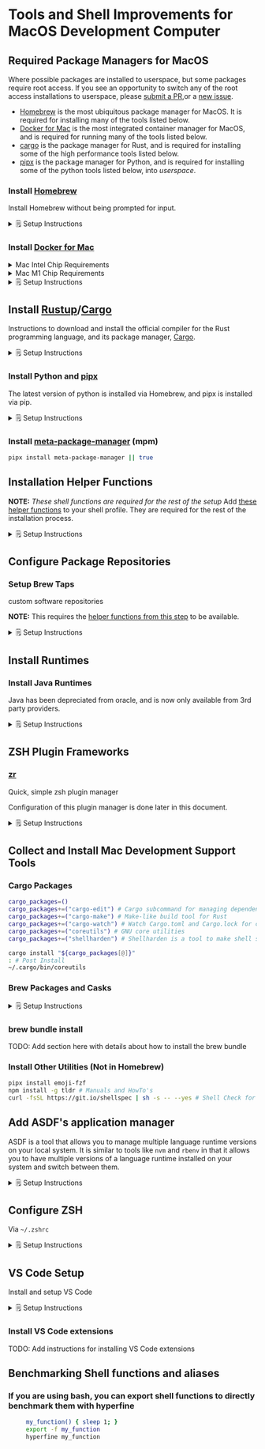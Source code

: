 # Tools and Shell Improvements for MacOS Development Computer

## Required Package Managers for MacOS

Where possible packages are installed to userspace, but some packages require root access.
If you see an opportunity to switch any of the root access installations to userspace, please [submit a PR](https://github.com/bitflight-devops/shell-scripts/pulls),or a [new issue](https://github.com/bitflight-devops/shell-scripts/issues/new/choose).

- [Homebrew](https://brew.sh/) is the most ubiquitous package manager for MacOS. It is required for installing many of the tools listed below.
- [Docker for Mac](https://docs.docker.com/desktop/install/mac-install/) is the most integrated container manager for MacOS, and is required for running many of the tools listed below.
- [cargo](https://doc.rust-lang.org/cargo/getting-started/installation.html) is the package manager for Rust, and is required for installing some of the high performance tools listed below.
- [pipx](https://pipxproject.github.io/pipx/) is the package manager for Python, and is required for installing some of the python tools listed below, into _userspace_.

### Install [Homebrew](https://brew.sh/)

Install Homebrew without being prompted for input.

<details><summary>🗒️ Setup Instructions</summary>

```zsh
NONINTERACTIVE=1 sudo /bin/bash -c "$(curl -fsSL https://raw.githubusercontent.com/Homebrew/install/HEAD/install.sh)"
# Fix permissions for Homebrew
sudo zsh -c "$(declare -f compaudit);compaudit | xargs chown -R \"$(whoami)\""
# Fix permissions on all files in /usr/local
sudo zsh -c "$(declare -f compaudit);compaudit | xargs chmod go-w"
```

</details>

### Install [Docker for Mac](https://docs.docker.com/desktop/install/mac-install/)

<details><summary>Mac Intel Chip Requirements</summary>
* macOS must be version 10.15 or newer. That is, Catalina, Big Sur, or Monterey. We recommend upgrading to the latest version of macOS.
* At least 4 GB of RAM.
* VirtualBox prior to version 4.3.30 must not be installed as it is not compatible with Docker Desktop.

</details>
<details><summary>Mac M1 Chip Requirements</summary>

- Beginning with Docker Desktop 4.3.0, we have removed the hard requirement to install Rosetta 2. There are a few optional command line tools that still require Rosetta 2 when using Darwin/AMD64. See the Known issues section. However, to get the best experience, we recommend that you install Rosetta 2. To install Rosetta 2 manually from the command line, run the following command:

  ```zsh
    softwareupdate --install-rosetta
  ```

</details>

<details><summary>🗒️ Setup Instructions</summary>

- Manual install via a package installer are [available via the docker website](https://docs.docker.com/desktop/install/mac-install/).

- Scripted install via [install_docker_for_mac.sh](install_docker_for_mac.sh) script in your terminal:

  ```zsh
  # It requires root access, so you will be prompted for your password if you are not already root
  sudo -v # Prompt for sudo first
  curl -sL "https://raw.githubusercontent.com/bitflight-devops/shell-scripts/main/mac_development_computer_setup/install_docker_for_mac.sh" | bash
  ```

</details>

## Install [Rustup](https://rust-lang.github.io/rustup/installation/other.html)/[Cargo](https://doc.rust-lang.org/cargo/getting-started/installation.html)

Instructions to download and install the official compiler for the Rust
programming language, and its package manager, <a href="https://doc.rust-lang.org/cargo/getting-started/installation.html">Cargo</a>.

<details><summary>🗒️ Setup Instructions</summary>

[Rustup](https://rust-lang.github.io/rustup/installation/other.html) metadata and toolchains will be installed into the Rustup home directory, located at:

```zsh
  ~/.rustup
```

This can be modified with the `RUSTUP_HOME` environment variable.

The Cargo home directory is located at:

```zsh
  ~/.cargo
```

This can be modified with the `CARGO_HOME` environment variable.

The `cargo`, `rustc`, `rustup` and other commands will be added to
Cargo's bin directory, located at:

```zsh
  ~/.cargo/bin
```

This path will then be added to your `PATH` environment variable by
modifying the profile files located at:

```zsh
  /Users/jamienelson/.profile
  /Users/jamienelson/.bash_profile
  /Users/jamienelson/.bashrc
  /Users/jamienelson/.zshenv
```

You can uninstall at any time with `rustup self uninstall` and
these changes will be reverted.

```zsh
# Remove any existing rust installations in brew
brew list rust >/dev/null 2>&1 && brew uninstall rust
# TODO add `asdf` check and uninstall

# Install rustup:
# Options: -y = non-interactive, -q = quiet, -v = verbose
#          --default-host <default-host>              Choose a default host triple
#          --default-toolchain <default-toolchain>    Choose a default toolchain to install
#          --default-toolchain none                   Do not install any toolchains
#          --profile [minimal|default|complete]       Choose a profile
curl --proto '=https' --tlsv1.2 -sSf https://sh.rustup.rs | sh -s -- -y --profile minimal --default-toolchain nightly
```

</details>

### Install Python and [pipx](https://pipxproject.github.io/pipx/)

The latest version of python is installed via Homebrew, and pipx is installed via pip.

<details><summary>🗒️ Setup Instructions</summary>

```zsh
## Drop python 2.7 support
brew uninstall --force --quiet python2 2>/dev/null || true
if [ -x /usr/bin/python ]; then
  if [[ $(/usr/bin/python --version 2>&1) == Python\ 2.7* ]]; then
    echo "Old python version found at /usr/bin/python"
    echo "You probably should upgrade your OS to remove this"
    echo "If you are on a Mac, you can try running 'softwareupdate --install --all'"
  fi
fi

install_global_python() {
  brew_install_all python3 python-tk python@3.10 python-tk@3.10
  pip install --upgrade "setuptools<60" wheel
  python -m ensurepip --upgrade
  pip install --upgrade pip  2>&1 | grep -v "DEPRECATION:"
  pip install --upgrade pipx 2>&1 | grep -v "DEPRECATION:"
  # Install setuptools under version 60.0.0 to avoid breaking a few dependencies like numba

}
install_global_python
```

</details>

### Install [meta-package-manager](https://kdeldycke.github.io/meta-package-manager/install.html) (mpm)

```sh
pipx install meta-package-manager || true
```

## Installation Helper Functions

**NOTE:** _These shell functions are required for the rest of the setup_
Add [these helper functions](mac_development_computer_setup/helper_functions.sh) to your shell profile.
They are required for the rest of the installation process.

<details><summary>🗒️ Setup Instructions</summary>

```zsh
helper_script="${HOME}/.local/shell-scripts/lib/mac_development_computer_setup/helper_functions.sh"
mkdir -p "$(dirname "${helper_script}")" || return 1
curl -SfslL -o "${helper_script}" "https://raw.githubusercontent.com/bitflight-devops/shell-scripts/main/mac_development_computer_setup/helper_functions.sh"

if [[ -f "${helper_script}" ]]; then
  source "${helper_script}"
  # Adds them if they are not there, otherwise does nothing
  add_helper_functions_to_profile
fi
```

</details>

## Configure Package Repositories

### Setup Brew Taps

custom software repositories

**NOTE:** This requires the [helper functions from this step](#installation-helper-functions) to be available.

<details><summary>🗒️ Setup Instructions</summary>

```zsh
# Bring brew up to date
NONINTERACTIVE=1 brew update --force --quiet
NONINTERACTIVE=1 brew upgrade --force --quiet

# Connect to Third Party Brew Repositories
#### Uses the `brew_tap_all` shell function created above
brew_tap_all << EOF
aws/tap
codacy/tap
dart-lang/dart
hashicorp/tap
homebrew/bundle
homebrew/cask
homebrew/cask-fonts
homebrew/cask-versions
homebrew/core
homebrew/services
jtyr/repo
lucagrulla/tap
mutagen-io/mutagen
sass/sass
EOF
```

</details>

## Install Runtimes

### Install Java Runtimes

Java has been depreciated from oracle, and is now only available from 3rd party providers.

<details><summary>🗒️ Setup Instructions</summary>

```zsh
### The adoptopenjdk/openjdk tap is deprecated use homebrew/cask-versions instead
brew untap adoptopenjdk/openjdk || true

brew_install_all --cask temurin temurin8 temurin11 temurin18 # Java JDK's
```

</details>

## ZSH Plugin Frameworks

### [zr](https://github.com/jedahan/zr)

Quick, simple zsh plugin manager

Configuration of this plugin manager is done later in this document.

<details><summary>🗒️ Setup Instructions</summary>

```zsh
cargo install zr
```

</details>

## Collect and Install Mac Development Support Tools

### Cargo Packages

```zsh
cargo_packages=()
cargo_packages+=("cargo-edit") # Cargo subcommand for managing dependencies
cargo_packages+=("cargo-make") # Make-like build tool for Rust
cargo_packages+=("cargo-watch") # Watch Cargo.toml and Cargo.lock for changes and rerun cargo build
cargo_packages+=("coreutils") # GNU core utilities
cargo_packages+=("shellharden") # Shellharden is a tool to make shell scripts more robust

cargo install "${cargo_packages[@]}"
: # Post Install
~/.cargo/bin/coreutils
```

### Brew Packages and Casks

<details><summary>🗒️ Setup Instructions</summary>

```zsh
brew_apps=()
## Shell Plugin Managers
## Choose one of the following
[[ -n ${USE_SHELDON+x} ]] && brew_apps+=("omz")
[[ -n ${USE_ANTIGEN+x} ]] && brew_apps+=("antigen") # Plugin manager for zsh, inspired by oh-my-zsh and vundle
[[ -n ${USE_ZINIT+x} ]] && brew_apps+=("zinit") # Flexible and fast Zsh plugin manager with clean fpath, reports, completion management, Turbo mode, annexes, services, asynchronicity, completion widgets and utilities, and much more
[[ -n ${USE_ZPLUG+x} ]] && brew_apps+=("zplug") # A next-generation plugin manager for zsh
[[ -n ${USE_ZGEN+x} ]] && brew_apps+=("zgen") # A lightweight plugin manager for zsh
[[ -n ${USE_ZPM+x} ]] && brew_apps+=("zpm") # A plugin manager for zsh
[[ -n ${USE_ZPLUGIN+x} ]] && brew_apps+=("zplugin") # A flexible and fast plugin manager for zsh
[[ -n ${USE_ZR+x} ]] && brew_apps+=("zr") # Quick, simple zsh plugin manager
[[ -n ${USE_ZSH_PLUGINS+x} ]] && brew_apps+=("zsh-plugins") # A collection of zsh plugins
[[ -n ${USE_ZSH_PLUGINS+x} ]] && brew_apps+=("zsh-autosuggestions") # Fish-like autosuggestions for zsh
[[ -n ${USE_ZSH_PLUGINS+x} ]] && brew_apps+=("zsh-syntax-highlighting") # Fish shell like syntax highlighting for Zsh
[[ -n ${USE_ZSH_PLUGINS+x} ]] && brew_apps+=("zsh-history-substring-search") # Fish shell like history search for Zsh
[[ -n ${USE_ZSH_PLUGINS+x} ]] && brew_apps+=("zsh-completions") # Additional completion definitions for Zsh
[[ -n ${USE_ZSH_PLUGINS+x} ]] && brew_apps+=("zsh-interactive-cd") # Fish shell like interactive directory change for Zsh
[[ -n ${USE_ZSH_PLUGINS+x} ]] && brew_apps+=("zsh-autopair") # Fish shell like autopair for Zsh
[[ -n ${USE_ZSH_PLUGINS+x} ]] && brew_apps+=("zsh-async") # Asynchronous tasks for zsh
[[ -n ${USE_ZSH_PLUGINS+x} ]] && brew_apps+=("zsh-notify") # Desktop notifications for zsh
[[ -n ${USE_ZSH_PLUGINS+x} ]] && brew_apps+=("zsh-quickstart-kit") # A quickstart kit for zsh
[[ -n ${USE_SHELDON+x} ]] && brew_apps+=("sheldon") # A plugin manager for multiple shells

## Install Shell Utilities
brew_apps+=("zsh") # UNIX shell (command interpreter)
brew_apps+=("iterm2") # Terminal Gui


## Install compression libraries
brew_apps+=("zstd") # Zstandard is a real-time compression algorithm
brew_apps+=("xz") # General-purpose data compression with high compression ratio
brew_apps+=("brotli") # Generic-purpose lossless compression algorithm by Google
brew_apps+=("lz4") # Extremely Fast Compression algorithm
brew_apps+=("pigz") # Parallel gzip
brew_apps+=("p7zip") # 7-Zip (high compression file archiver) implementation
brew_apps+=("zip") # Compression and file packaging/archive utility
brew_apps+=("unzip") # Extraction utility for .zip compressed archives
brew_apps+=("gnu-tar") # GNU version of the tar archiving utility

## install general build tools
brew_apps+=("cmake") # Cross-platform make
brew_apps+=("make") # Utility for directing compilation
brew_apps+=("pkg-config") # Manage compile and link flags for libraries
brew_apps+=("ninja") # Small build system for use with gyp or CMake
brew_apps+=("autoconf") # Automatic configure script builder
brew_apps+=("automake") # Tool for generating GNU Standards-compliant Makefiles
brew_apps+=("libtool") # Generic library support script
brew_apps+=("gdb") # GNU debugger
brew_apps+=("valgrind") # Dynamic analysis tools (memory, debug, profiling)
brew_apps+=("binutils") # GNU binary tools for native development
brew_apps+=("gcc") # GNU compiler collection

## Install Java build tools
brew_apps+=("gradle") # Open-source build automation tool based on the Groovy and Kotlin DSL
brew_apps+=("maven") # Java-based project management

## Install Python build tools
brew_apps+=("pyenv") # Python version management
brew_apps+=("poetry") # Python package management tool

## Install Node build tools
brew_apps+=("deno") # Secure runtime for JavaScript and TypeScript
brew_apps+=("node") # Platform built on V8 to build network applications
brew_apps+=("yarn") # JavaScript package manager

## Install Programming Languages
brew_apps+=("go") # Go programming environment
brew_apps+=("rust") # Systems programming language
brew_apps+=("ruby") # Powerful, clean, object-oriented scripting language
brew_apps+=("groovy") # Java-based scripting language
brew_apps+=("python") # Interpreted, interactive, object-oriented programming language
brew_apps+=("lua") # Powerful, lightweight programming language
brew_apps+=("perl") # Practical Extraction and Report Language
brew_apps+=("haskell-stack") # Cross-platform program for developing Haskell projects
brew_apps+=("erlang") # Concurrent, real-time, distributed functional language
brew_apps+=("elixir") # Functional metaprogramming aware language built on Erlang VM

## Install data querying tools
brew_apps+=("jp") # Command-line interface to JMESPath, a query language for JSON
brew_apps+=("yq") # Process YAML documents from the CLI
brew_apps+=("csvkit") # Suite of command-line tools for converting to and working with CSV
brew_apps+=("jq") # Lightweight and flexible command-line JSON processor

## Install database tools
brew_apps+=("sqlite") # Command-line interface for SQLite

## CLI string manipulation tools
brew_apps+=("grep") # GNU grep, egrep and fgrep
brew_apps+=("awk") # Text processing scripting language
brew_apps+=("gnu-sed") # GNU implementation of the famous stream editor

## Install CLI monitoring tools
brew_apps+=("watch") # Executes a program periodically, showing output fullscreen
brew_apps+=("htop") # Interactive process viewer
brew_apps+=("glances") # Cross-platform monitoring tool
brew_apps+=("iftop") # Display an interface's bandwidth usage
brew_apps+=("nethogs") # Net top tool
brew_apps+=("ncdu") # Disk usage analyzer with an ncurses interface
brew_apps+=("dstat") # Versatile resource statistics tool
brew_apps+=("iotop") # Top-like UI for I/O usage
brew_apps+=("bmon") # Text-mode bandwidth monitor
brew_apps+=("procs") # A modern replacement for ps written in Rust

## Install base linux tools
brew_apps+=("coreutils") # GNU File, Shell, and Text utilities
brew_apps+=("uutils-coreutils") # GNU File, Shell, and Text utilities written in rust
brew_apps+=("findutils") # Collection of GNU find, xargs, and locate
brew_apps+=("gawk") # GNU awk utility
brew_apps+=("gnu-indent") # C code prettifier
brew_apps+=("gnu-sed") # GNU implementation of the famous stream editor
brew_apps+=("gnu-tar") # GNU version of the tar archiving utility
brew_apps+=("gnu-which") # GNU implementation of which utility
brew_apps+=("gnupg") # GNU Pretty Good Privacy (PGP) package
brew_apps+=("grep") # GNU grep, egrep and fgrep
brew_apps+=("gzip") # Popular GNU data compression program
brew_apps+=("gnutls") # GNU Transport Layer Security (TLS) Library
brew_apps+=("guile") # GNU Ubiquitous Intelligent Language for Extensions

## Install remote shell tools
brew_apps+=("screen") # Terminal multiplexer with VT100/ANSI terminal emulation
brew_apps+=("tmux") # Terminal multiplexer

## Install web cli tools
brew_apps+=("httpie") # User-friendly cURL replacement (command-line HTTP client)
brew_apps+=("ca-certificates") # Mozilla CA certificate store
brew_apps+=("curl") # Get a file from an HTTP, HTTPS or FTP server
brew_apps+=("wget") # Internet file retriever
brew_apps+=("links") # Lynx-like WWW browser that supports tables, menus, etc.
brew_apps+=("http-prompt") # An interactive command-line HTTP client featuring autocomplete and syntax highlighting
brew_apps+=("aria2") # Lightweight multi-protocol & multi-source command-line download utility
brew_apps+=("curlie") # Modern command line HTTP client featuring intuitive UI, JSON support, syntax highlighting, wget-like downloads, extensions, etc.
brew_apps+=("http") # Curl for Humans
brew_apps+=("graphqurl") # Curl for GraphQL with autocomplete, subscriptions and GraphiQL


## Install networking tools
brew_apps+=("nmap") # Port scanning utility for large networks
brew_apps+=("telnet") # User interface to the TELNET protocol
brew_apps+=("netcat") # Utility for managing network connections
brew_apps+=("socat") # SOcket CAT: netcat on steroids
brew_apps+=("mtr") # 'traceroute' and 'ping' in a single tool
brew_apps+=("bind") # Implementation of the DNS protocols
brew_apps+=("hping") # Command-line oriented TCP/IP packet assembler/analyzer
brew_apps+=("httperf") # Tool for measuring webserver performance
brew_apps+=("libssh") # C library SSHv1/SSHv2 client and server protocols
brew_apps+=("libssh2") # C library implementing the SSH2 protocol
brew_apps+=("lftp") # Sophisticated file transfer program
brew_apps+=("iperf") # Tool to measure maximum TCP and UDP bandwidth
brew_apps+=("nghttp2") # HTTP/2 C Library
brew_apps+=("ngrep") # Network grep
brew_apps+=("nmap") # Port scanning utility for large networks
brew_apps+=("nettle") # Low-level cryptographic library
brew_apps+=("openldap") # Open source suite of directory software
brew_apps+=("openssl@3") # Cryptography and SSL/TLS Toolkit

## Install cli text reading tools
brew_apps+=("exa") # Modern replacement for 'ls'
brew_apps+=("bat") # Clone of cat(1) with syntax highlighting and Git integration
brew_apps+=("ccat") # Like cat but displays content with syntax highlighting

## File comparison tools
brew_apps+=("diffutils") # File comparison utilities
brew_apps+=("wdiff") # Display word differences between text files

## Directory navigation tools
brew_apps+=("fzf") # Command-line fuzzy finder written in Go
brew_apps+=("sk") # Fuzzy finder in rust!
brew_apps+=("exa") # Modern replacement for 'ls'
brew_apps+=("ripgrep") # Search tool like grep and The Silver Searcher
brew_apps+=("fd") # Simple, fast and user-friendly alternative to find
brew_apps+=("tree") # Display directories as trees (with optional color/HTML output)
brew_apps+=("zoxide") # Shell extension to navigate your filesystem faster
brew_apps+=("broot") # A new way to see and navigate directory trees
brew_apps+=("fd") # A simple, fast and user-friendly alternative to find

## CLI Help and Documentation tools
brew_apps+=("cheat") # Create and view interactive cheat sheets for *nix commands
brew_apps+=("tldr") # Simplified and community-driven man pages
brew_apps+=("navi") # An interactive cheatsheet tool for the command-line

## CLI Recording tools
brew_apps+=("asciinema") # Record and share terminal sessions
brew_apps+=("ttygif") # Converts a ttyrec file into gif files


## Disk usage and storage allocation tools
brew_apps+=("ncdu") # NCurses Disk Usage
brew_apps+=("diskus") # Minimal, fast alternative to 'du -sh'
brew_apps+=("dust") # More intuitive version of du in rust
brew_apps+=("duf") # Disk Usage/Free Utility - a better 'df' alternative
brew_apps+=("exa") # Modern replacement for 'ls'

## CLI text editing tools
brew_apps+=("vim") # Vi 'workalike' with many additional features
brew_apps+=("neovim") # Vim-fork focused on extensibility and agility
brew_apps+=("emacs") # GNU Emacs text editor
brew_apps+=("nano") # Pico editor clone with enhancements
brew_apps+=("micro") # Modern and intuitive terminal-based text editor
brew_apps+=("kakoune") # Modal code editor inspired by vim
brew_apps+=("kak-lsp") # Language Server Protocol client for Kakoune

# Docker and Container Development Tools
brew_apps+=("mutagen-compose") # Compose with Mutagen integration
brew_apps+=("mutagen") # Fast file synchronization and network forwarding for remote development
brew_apps+=("hadolint") # Smarter Dockerfile linter to validate best practices

## GitHub Actions and CLI tools
brew_apps+=("act") # Run your GitHub Actions locally 🚀
brew_apps+=("actionlint") # Static checker for GitHub Actions workflow files
brew_apps+=("gh") # GitHub command-line tool
brew_apps+=("hub") # Add GitHub support to git on the command-line

## Font Configuration tools
brew_apps+=("fontconfig") # XML-based font configuration API for X Windows
brew_apps+=("freetype") # Software library to render fonts
brew_apps+=("harfbuzz") # OpenType text shaping engine
brew_apps+=("graphite2") # Smart font renderer for non-Roman scripts

## Fonts
brew_apps+=("font-hack-nerd-font") # Hack Nerd Font (Hasklig)
brew_apps+=("font-hack-nerd-font-mono") # Hack Nerd Font Mono (Hasklig)
brew_apps+=("font-hack-nerd-font-complete") # Hack Nerd Font Complete (Hasklig)
brew_apps+=("font-dejavu-sans-mono-nerd-font") # DejaVu Sans Mono Nerd Font


## Tools for managing and configuring MacOS
brew_apps+=("chezmoi") # Manage your dotfiles across multiple machines, securely
brew_apps+=("macos-defaults") # Set macOS defaults from the command-line
brew_apps+=("mas") # Mac App Store command-line interface
brew_apps+=("mackup") # Keep your application settings in sync (OS X/Linux)
brew_apps+=("cask") # Homebrew Cask provides a friendly homebrew-style CLI workflow for the administration of Mac applications distributed as binaries

## Formatting and Linting tools
brew_apps+=("perltidy") # Perl source code pretty printer
brew_apps+=("shellcheck") # Shell script analysis tool
brew_apps+=("shfmt") # Shell script formatter
brew_apps+=("yamllint") # Linter for YAML files
brew_apps+=("yamale") # YAML schema validator
brew_apps+=("google-java-format") # Reformat Java source code to comply with Google Java Style
brew_apps+=("prettier") # Opinionated code formatter
brew_apps+=("prettierd") # Prettier daemon for editors
brew_apps+=("prettier-plugin-sh") # Prettier plugin for shell scripts
brew_apps+=("prettier-plugin-xml") # Prettier plugin for XML
brew_apps+=("prettier-plugin-yaml") # Prettier plugin for YAML
brew_apps+=("prettier-plugin-toml") # Prettier plugin for TOML
brew_apps+=("prettier-plugin-json") # Prettier plugin for JSON
brew_apps+=("prettier-plugin-markdown") # Prettier plugin for Markdown

## Benchparking and profiliing Tools
brew_apps+=("hyperfine") # A command-line benchmarking tool
brew_apps+=("hey") # HTTP load generator, ApacheBench (ab) replacement, formerly rakyll/hey
brew_apps+=("vegeta") # HTTP load testing tool and library. It's over 9000!
brew_apps+=("wrk") # Modern HTTP benchmarking tool
brew_apps+=("bombardier") # Fast cross-platform HTTP benchmarking tool written in Go
brew_apps+=("boom") # HTTP(S) load testing tool
brew_apps+=("gatling") # Modern load testing as code

## Image manipulation tools
brew_apps+=("jasper") # Library for manipulating JPEG-2000 images
brew_apps+=("libiconv") # Conversion library

## Software Libraries
brew_apps+=("libffi") # Foreign Function Interface library
brew_apps+=("libtiff") # TIFF library and utilities
brew_apps+=("libxml2") # GNOME XML library
brew_apps+=("libssh2") # C library implementing the SSH2 protocol
brew_apps+=("libpng") # Library for manipulating PNG images
brew_apps+=("libxslt") # C XSLT library for GNOME
brew_apps+=("libyaml") # YAML Parser
brew_apps+=("ncurses") # Text-based UI library

## Application Version Management Tools
brew_apps+=("nvm") # Manage multiple Node.js versions
brew_apps+=("rbenv") # Ruby version manager
brew_apps+=("pyenv") # Simple Python version management
brew_apps+=("topgrade") # Upgrade everything
brew_apps+=("asdf") # Extendable version manager with support for Ruby, Node.js, Elixir, Erlang & more
brew_apps+=("tfenv") # Terraform version manager

## Application Configuration Management Tools
brew_apps+=("brew-cask-completion") # Fish completion for brew cask


## Window Management tools
brew_apps+=("yabai") # A tiling window manager for macOS based on binary space partitioning
brew_apps+=("skhd") # Simple hotkey daemon for macOS
brew_apps+=("chunkwm") # Tiling window manager for macOS based on plugin architecture
brew_apps+=("kwm") # Tiling window manager for macOS based on plugin architecture
brew_apps+=("spectacle") # Move and resize windows with ease
brew_apps+=("rectangle") # Move and resize windows in macOS using keyboard

## MacOS Application Development Tools
brew_apps+=("xcbeautify") # Little beautifier tool for xcodebuild
brew_apps+=("xcodegen") # Generate your Xcode project from a spec file and your folder structure
brew_apps+=("carthage") # Decentralized dependency manager for Cocoa
brew_apps+=("xctool") # Drop-in replacement for xcodebuild with a few extra features
brew_apps+=("swiftlint") # Tool to enforce Swift style and conventions
brew_apps+=("swiftgen") # Swift code generator for assets, storyboards, Localizable.strings, …
brew_apps+=("swiftformat") # Formatting tool for reformatting Swift code


## CLI Git Tools
brew_apps+=("git-lfs") # Git extension for versioning large files
brew_apps+=("git-flow") # Extensions to follow Vincent Driessen's branching model
brew_apps+=("git-delta") # Syntax-highlighting pager for git and diff output
brew_apps+=("git") # Distributed revision control system
brew_apps+=("git-extras") # Small git utilities
brew_apps+=("gitui") # Blazing fast terminal-ui for git written in rust
brew_apps+=("tig") # Text interface for Git repositories
brew_apps+=("gh") # GitHub command-line tool
brew_apps+=("hub") # Add GitHub support to git on the command-line
brew_apps+=("ghq") # Remote repository management made easy

## Install Cloud Utilities
brew_apps+=("azure-cli") # Microsoft Azure CLI 2.0
brew_apps+=("aws-elasticbeanstalk") # Client for Amazon Elastic Beanstalk web service
brew_apps+=("pulumi") # Cloud native development platform
brew_apps+=("terraform") # Tool to build, change, and version infrastructure
brew_apps+=("terraform-docs") # Tool to generate documentation from Terraform modules
brew_apps+=("terragrunt") # Thin wrapper for Terraform e.g. for locking state
brew_apps+=("helmfile") # Deploy Kubernetes Helm Charts
brew_apps+=("kubeseal") # Kubernetes controller and tool for one-way encrypted Secrets
brew_apps+=("kustomize") # Template-free customization of Kubernetes YAML manifests
brew_apps+=("helm") # Kubernetes package manager
brew_apps+=("aws-sam-cli") # AWS SAM CLI 🐿 is a tool for local development and testing of Serverless applications
brew_apps+=("aws-iam-authenticator") # Use AWS IAM credentials to authenticate to Kubernetes
brew_apps+=("aws-okta") # Authenticate with AWS using your Okta credentials
brew_apps+=("aws-vault") # Securely store and access AWS credentials in development environments
brew_apps+=("awscli") # Official Amazon AWS command-line interface
brew_apps+=("terraform") # Tool to build, change, and version infrastructure
brew_apps+=("packer") # Tool for creating identical machine images for multiple platforms
brew_apps+=("terragrunt") # Thin wrapper for Terraform e.g. for locking state
brew_apps+=("kops") # Production Grade K8s Installation, Upgrades, and Management
brew_apps+=("kubectx") # Tool that can switch between kubectl contexts easily and create aliases
brew_apps+=("k9s") # Kubernetes CLI To Manage Your Clusters In Style!
brew_apps+=("awless") # A Mighty CLI for AWS
brew_apps+=("gcloud") # Google Cloud SDK
brew_apps+=("gcloud-completion") # Bash completion for gcloud
brew_apps+=("docker-credential-helper-ecr") # Docker Credential Helper for Amazon ECR

brew_install_all "${brew_apps[@]}"
```

</details>

### brew bundle install

TODO: Add section here with details about how to install the brew bundle

### Install Other Utilities (Not in Homebrew)

```zsh
pipx install emoji-fzf
npm install -g tldr # Manuals and HowTo's
curl -fsSL https://git.io/shellspec | sh -s -- --yes # Shell Check for running tests against shell scripts
```

## Add ASDF's application manager

ASDF is a tool that allows you to manage multiple language runtime versions on your local system. It is similar to tools like `nvm` and `rbenv` in that it allows you to have multiple versions of a language runtime installed on your system and switch between them.

<details><summary>🗒️ Setup Instructions</summary>

```zsh
## brew uninstall nodejs gtop python python-yq packer maven make jq jmespath jib temurin zoxide jenv
# gradle groovy maven awscli bat
brew install asdf
asdf plugin add direnv
asdf global direnv latest
asdf install direnv latest

ASDF_PLUGIN_NAMES=(jbang jib yq zoxide vim git sqlite snyk shellcheck shfmt semver semgrep shellspec "python:3.10" rabbitmq:system bun nodejs packer maven direnv gradle groovy cheat awscli aws-vault awsebcli aria2 act bat "java:temurin-11" "java:temurin-18")


asdf global rabbitmq system

for pluginVersion in "${ASDF_PLUGIN_NAMES[@]}"; do
plugin=${pluginVersion%%:*}
version=${pluginVersion#*:}
version=${version:+latest:${version}}
[[ ${version##latest:} == "system" ]] || version="system"
[[ ${version##latest:} == "latest" ]] || version="latest"
  asdf plugin add "${plugin}"
  [[ ${version} != "system" ]] && $asdf install "${plugin}" ${version}
  asdf global "${plugin}" ${version}
done

```

</details>

## Configure ZSH

Via `~/.zshrc`

<details><summary>🗒️ Setup Instructions</summary>

```zsh
#!/usr/bin/env zsh
# Fig pre block. Keep at the top of this file.
[[ -f "$HOME/.fig/shell/zshrc.pre.zsh" ]] && builtin source "$HOME/.fig/shell/zshrc.pre.zsh"
# Preferred editor for local and remote sessions
if [[ -n $SSH_CONNECTION ]]; then
  export EDITOR='vim'
else
  export EDITOR='code'
fi

command_exists() {
  command -v "$@" >/dev/null 2>&1
}

mkdir -p ~/.local/bin
# Generate new ~/.config/zr.zsh if it does not exist or if ~/.zshrc has been changed
if [[ ! -f ~/.config/zr.zsh ]] || [[ ~/.zshrc -nt ~/.config/zr.zsh ]]; then
  zr \
    https://github.com/bitflight-devops/shell-scripts \
    > ~/.config/zr.zsh
fi

source ~/.config/zr.zsh

# Enable Touchbar support for iTerm2
TOUCHBAR_GIT_ENABLED=true

install_if_missing starship starship "https://starship.rs/install.sh" "-f" "-b" "$HOME/.local/bin"
install_if_missing fig fig "https://fig.io/install"

[[ -f /usr/local/opt/asdf/libexec/asdf.sh ]] && source /usr/local/opt/asdf/libexec/asdf.sh
[[ -f ~/wearsafe/github_login_tokens.sh ]] && source ~/wearsafe/github_login_tokens.sh
[[ -f ~/.asdf/plugins/java/set-java-home.zsh ]] && source ~/.asdf/plugins/java/set-java-home.zsh
[[ -n ${ZSH_CACHE_DIR} ]] && [[ ! -d "${ZSH_CACHE_DIR}/completions" ]] && mkdir -p "${ZSH_CACHE_DIR}/completions"

run_after_wait() {
  local -r wait_in_seconds="$1"
  shift
  sleep "${wait_in_seconds}"s
  "$@"
}

# bun completions
[ -s "/usr/local/share/zsh/site-functions/_bun" ] && source "/usr/local/share/zsh/site-functions/_bun"

# bun completions
[ -s "/Users/jamienelson/.bun/_bun" ] && source "/Users/jamienelson/.bun/_bun"

export ZSH_WAKATIME_PROJECT_DETECTION=true

[[ -f /usr/local/share/zsh/site-functions ]] && . /usr/local/share/zsh/site-functions
add_to_path "/usr/local/opt/ruby/bin"
add_to_path "$HOME/.yarn/bin"
add_to_path "$HOME/.config/yarn/global/node_modules/.bin"
add_to_path "/usr/local/opt/apr/bin"
add_to_path "${HOME}/.local/bin"
add_to_path "$HOME/.serverless/bin"
add_to_path "/usr/local/opt/gnu-tar/libexec/gnubin"
add_to_path "/usr/local/opt/gnu-sed/libexec/gnubin"
if type brew &>/dev/null; then
  FPATH=$(brew --prefix)/share/zsh-completions:$FPATH
  autoload -Uz compinit
  compinit
fi

# Start Starship prompt is available
if command_exists starship; then
  eval "$(starship init zsh)"
else
  NONINTERACTIVE=1 curl -sS https://starship.rs/install.sh | sh
fi
# Fig post block. Keep at the bottom of this file.
[[ -f "$HOME/.fig/shell/zshrc.post.zsh" ]] && builtin source "$HOME/.fig/shell/zshrc.post.zsh"

```

</details>

## VS Code Setup

Install and setup VS Code

<details><summary>🗒️ Setup Instructions</summary>

```sh
# Install VS Code
brew install --cask visual-studio-code
```

</details>

### Install VS Code extensions

TODO: Add instructions for installing VS Code extensions

## Benchmarking Shell functions and aliases

### If you are using bash, you can export shell functions to directly benchmark them with hyperfine

```zsh
     my_function() { sleep 1; }
     export -f my_function
     hyperfine my_function
```

